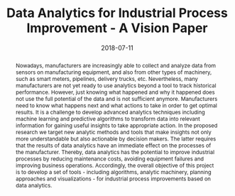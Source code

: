 ---
abstract: Nowadays, manufacturers are increasingly able to collect and analyze data
  from sensors on manufacturing equipment, and also from other types of machinery,
  such as smart meters, pipelines, delivery trucks, etc. Nevertheless, many manufacturers
  are not yet ready to use analytics beyond a tool to track historical performance.
  However, just knowing what happened and why it happened does not use the full potential
  of the data and is not sufficient anymore. Manufacturers need to know what happens
  next and what actions to take in order to get optimal results. It is a challenge
  to develop advanced analytics techniques including machine learning and predictive
  algorithms to transform data into relevant information for gaining useful insights
  to take appropriate action. In the proposed research we target new analytic methods
  and tools that make insights not only more understandable but also actionable by
  decision makers. The latter requires that the results of data analytics have an
  immediate effect on the processes of the manufacturer. Thereby, data analytics has
  the potential to improve industrial processes by reducing maintenance costs, avoiding
  equipment failures and improving business operations. Accordingly, the overall objective
  of this project is to develop a set of tools - including algorithms, analytic machinery,
  planning approaches and visualizations - for industrial process improvements based
  on data analytics.
authors:
- Stefan Thalmann
- Jürgen Mangler
- Tobias Schreck
- Christian Huemer
- Marc Streit
- Florian Pauker
- Georg Weichhart
- Stefan Schulte
- Christian Kittl
- Christoph Pollak
- Matej Vukovic
- Gertrude Kappel
- Milot Gashi
- Stefanie Rinderle-Ma
- Josef Suschnigg
- Nikolina Jekic
- Stefanie Lindstaedt
date: '2018-07-11'
featured: false
links:
- name: Publik
  url: https://publik.tuwien.ac.at/showentry.php?ID=276777&lang=1
publication_types:
- '0'
publishDate: '2018-07-11'
title: Data Analytics for Industrial Process Improvement - A Vision Paper
url_pdf: https://publik.tuwien.ac.at/files/publik_276777.pdf
---